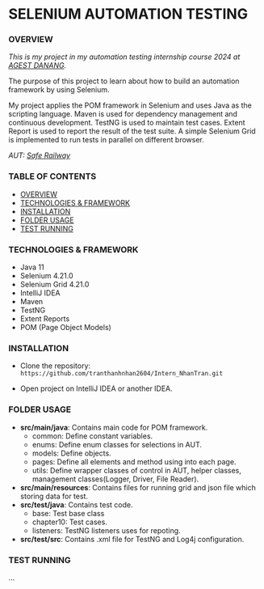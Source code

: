 # **SELENIUM AUTOMATION TESTING**

### OVERVIEW

*This is my project in my automation testing internship course 2024 at [AGEST DANANG](https://www.agest.vn/).*

The purpose of this project to learn about how to build an automation framework by using Selenium.

My project applies the POM framework in Selenium and uses Java as the scripting language. Maven is used for dependency management and continuous development. TestNG is used to maintain test cases. Extent Report is used to report the result of the test suite. A simple Selenium Grid is implemented to run tests in parallel on different browser.

*AUT: [Safe Railway](http://saferailway.somee.com/)*

### TABLE OF CONTENTS
* [OVERVIEW](#OVERVIEW)  
* [TECHNOLOGIES & FRAMEWORK](#TECHNOLOGIES&FRAMEWORK)
* [INSTALLATION](#INSTALLATION) 
* [FOLDER USAGE](#FOLDERUSAGE) 
* [TEST RUNNING](#TESTRUNNING) 

### TECHNOLOGIES & FRAMEWORK
* Java 11
* Selenium 4.21.0
* Selenium Grid 4.21.0
* IntelliJ IDEA
* Maven 
* TestNG 
* Extent Reports
* POM (Page Object Models)

### INSTALLATION

* Clone the repository: 
```https://github.com/tranthanhnhan2604/Intern_NhanTran.git```

* Open project on IntelliJ IDEA or another IDEA.

### FOLDER USAGE

* **src/main/java**: Contains main code for POM framework.
    * common: Define constant variables.
    * enums: Define enum classes for selections in AUT.
    * models: Define objects.
    * pages: Define all elements and method using into each page.
    * utils: Define wrapper classes of control in AUT, helper classes, management classes(Logger, Driver, File Reader).
* **src/main/resources**: Contains files for running grid and json file which storing data for test.
* **src/test/java**: Contains test code.
    * base: Test base class
    * chapter10: Test cases.
    * listeners: TestNG listeners uses for repoting.
* **src/test/src**: Contains .xml file for TestNG and Log4j configuration.

### TEST RUNNING
...
